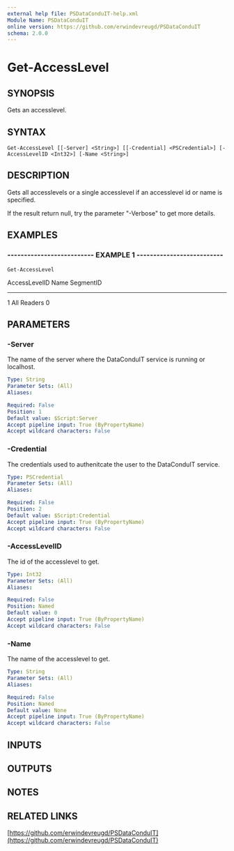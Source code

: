 ```yaml
---
external help file: PSDataConduIT-help.xml
Module Name: PSDataConduIT
online version: https://github.com/erwindevreugd/PSDataConduIT
schema: 2.0.0
---
```


# Get-AccessLevel

## SYNOPSIS
Gets an accesslevel.

## SYNTAX

```
Get-AccessLevel [[-Server] <String>] [[-Credential] <PSCredential>] [-AccessLevelID <Int32>] [-Name <String>]
```

## DESCRIPTION
Gets all accesslevels or a single accesslevel if an accesslevel id or name is specified. 

If the result return null, try the parameter "-Verbose" to get more details.

## EXAMPLES

### -------------------------- EXAMPLE 1 --------------------------
```
Get-AccessLevel
```

AccessLevelID Name                                     SegmentID
------------- ----                                     ---------
1             All Readers                              0

## PARAMETERS

### -Server
The name of the server where the DataConduIT service is running or localhost.

```yaml
Type: String
Parameter Sets: (All)
Aliases: 

Required: False
Position: 1
Default value: $Script:Server
Accept pipeline input: True (ByPropertyName)
Accept wildcard characters: False
```

### -Credential
The credentials used to authenitcate the user to the DataConduIT service.

```yaml
Type: PSCredential
Parameter Sets: (All)
Aliases: 

Required: False
Position: 2
Default value: $Script:Credential
Accept pipeline input: True (ByPropertyName)
Accept wildcard characters: False
```

### -AccessLevelID
The id of the accesslevel to get.

```yaml
Type: Int32
Parameter Sets: (All)
Aliases: 

Required: False
Position: Named
Default value: 0
Accept pipeline input: True (ByPropertyName)
Accept wildcard characters: False
```

### -Name
The name of the accesslevel to get.

```yaml
Type: String
Parameter Sets: (All)
Aliases: 

Required: False
Position: Named
Default value: None
Accept pipeline input: True (ByPropertyName)
Accept wildcard characters: False
```

## INPUTS

## OUTPUTS

## NOTES

## RELATED LINKS

[https://github.com/erwindevreugd/PSDataConduIT](https://github.com/erwindevreugd/PSDataConduIT)

